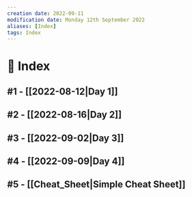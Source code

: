 ```yaml
---
creation date: 2022-09-11
modification date: Monday 12th September 2022
aliases: [Index] 
tags: Index
---
```


# 📕 Index

##  #1 - [[2022-08-12|Day 1]]

##  #2 - [[2022-08-16|Day 2]]

##  #3 - [[2022-09-02|Day 3]]

##  #4 - [[2022-09-09|Day 4]]

##  #5 - [[Cheat_Sheet|Simple Cheat Sheet]]

